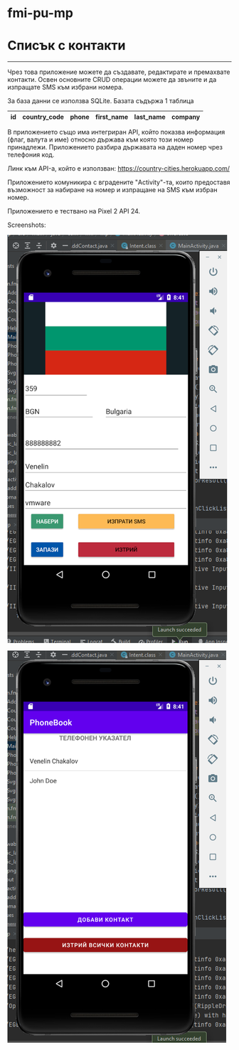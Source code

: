 # fmi-pu-mp

# Списък с контакти

---
Чрез това приложение можете да създавате, редактирате и премахвате контакти.
Освен основните CRUD операции можете да звъните и да изпращате SMS към избрани номера.


За база данни се използва SQLite. Базата съдържа 1 таблица

| id  | country_code  | phone  |  first_name |  last_name | company  |
|---|---|---|---|---|---|




В приложението също има интегриран API, който показва информация (флаг, валута и име) относно държава към която този номер принадлежи. Приложението разбира държавата на даден номер чрез телефония код.

Линк към API-а, който е използван: https://country-cities.herokuapp.com/

Приложението комуникира с вградените "Activity"-та, които предоставя възможност за набиране на номер и изпращане на SMS към избран номер.


Приложението е тествано на Pixel 2 API 24.

Screenshots:

![demo1](./screenshots/demo2.png)   

![demo2](./screenshots/demo3.png)
